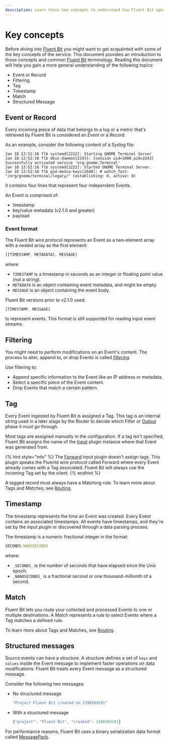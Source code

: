 ```yaml
---
description: Learn these key concepts to understand how Fluent Bit operates.
---
```


# Key concepts

Before diving into [Fluent Bit](https://fluentbit.io) you might want to get acquainted with some of the key concepts of the service. This document provides an introduction to those concepts and common [Fluent Bit](https://fluentbit.io) terminology. Reading this document will help you gain a more general understanding of the following topics:

- Event or Record
- Filtering
- Tag
- Timestamp
- Match
- Structured Message

## Event or Record

Every incoming piece of data that belongs to a log or a metric that's retrieved by Fluent Bit is considered an _Event_ or a _Record_.

As an example, consider the following content of a Syslog file:

```text
Jan 18 12:52:16 flb systemd[2222]: Starting GNOME Terminal Server
Jan 18 12:52:16 flb dbus-daemon[2243]: [session uid=1000 pid=2243] Successfully activated service 'org.gnome.Terminal'
Jan 18 12:52:16 flb systemd[2222]: Started GNOME Terminal Server.
Jan 18 12:52:16 flb gsd-media-keys[2640]: # watch_fast: "/org/gnome/terminal/legacy/" (establishing: 0, active: 0)
```

It contains four lines that represent four independent Events.

An Event is comprised of:

- timestamp
- key/value metadata (v2.1.0 and greater)
- payload

### Event format

The Fluent Bit wire protocol represents an Event as a two-element array with a nested array as the first element:

```javascript copy
[[TIMESTAMP, METADATA], MESSAGE]
```

where

- _`TIMESTAMP`_ is a timestamp in seconds as an integer or floating point value (not a string).
- _`METADATA`_ is an object containing event metadata, and might be empty.
- _`MESSAGE`_ is an object containing the event body.

Fluent Bit versions prior to v2.1.0 used:

```javascript
[TIMESTAMP, MESSAGE]
```

to represent events. This format is still supported for reading input event streams.

## Filtering

You might need to perform modifications on an Event's content. The process to alter, append to, or drop Events is called [_filtering_](data-pipeline/filter.md).

Use filtering to:

- Append specific information to the Event like an IP address or metadata.
- Select a specific piece of the Event content.
- Drop Events that match a certain pattern.

## Tag

Every Event ingested by Fluent Bit is assigned a Tag. This tag is an internal string used in a later stage by the Router to decide which Filter or [Output](data-pipeline/output.md) phase it must go through.

Most tags are assigned manually in the configuration. If a tag isn't specified, Fluent Bit assigns the name of the [Input](data-pipeline/input.md) plugin instance where that Event was generated from.

{% hint style="info" %}
The [Forward](../pipeline/inputs/forward.md) input plugin doesn't assign tags. This plugin speaks the Fluentd wire protocol called Forward where every Event already comes with a Tag associated. Fluent Bit will always use the incoming Tag set by the client.
{% endhint %}

A tagged record must always have a Matching rule. To learn more about Tags and Matches, see [Routing](data-pipeline/router.md).

## Timestamp

The timestamp represents the time an Event was created. Every Event contains an associated timestamps. All events have timestamps, and they're set by the input plugin or discovered through a data parsing process.

The timestamp is a numeric fractional integer in the format:

```javascript
SECONDS.NANOSECONDS
```

where:

- `_SECONDS_` is the number of seconds that have elapsed since the Unix epoch.
- `_NANOSECONDS_` is a fractional second or one thousand-millionth of a second.

## Match

Fluent Bit lets you route your collected and processed Events to one or multiple destinations. A _Match_ represents a rule to select Events where a Tag matches a defined rule.

To learn more about Tags and Matches, see [Routing](data-pipeline/router.md).

## Structured messages

Source events can have a structure. A structure defines a set of `keys` and `values` inside the Event message to implement faster operations on data modifications. Fluent Bit treats every Event message as a structured message.

Consider the following two messages:

- No structured message

  ```javascript
  "Project Fluent Bit created on 1398289291"
  ```

- With a structured message

  ```javascript
  {"project": "Fluent Bit", "created": 1398289291}
  ```

For performance reasons, Fluent Bit uses a binary serialization data format called [MessagePack](https://msgpack.org/).
